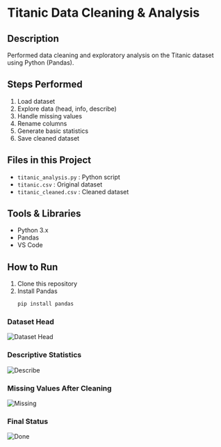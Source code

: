 # Titanic Data Cleaning & Analysis

## Description
Performed data cleaning and exploratory analysis on the Titanic dataset using Python (Pandas).

##  Steps Performed
1. Load dataset
2. Explore data (head, info, describe)
3. Handle missing values
4. Rename columns
5. Generate basic statistics
6. Save cleaned dataset

##  Files in this Project
- `titanic_analysis.py` : Python script
- `titanic.csv` : Original dataset
- `titanic_cleaned.csv` : Cleaned dataset

##  Tools & Libraries
- Python 3.x
- Pandas
- VS Code

##  How to Run
1. Clone this repository  
2. Install Pandas  
   ```bash
   pip install pandas


### Dataset Head
![Dataset Head](screenshots/titanic_head.png)

### Descriptive Statistics
![Describe](screenshots/titanic_describe.png)

### Missing Values After Cleaning
![Missing](screenshots/titanic_missing.png)

### Final Status
![Done](screenshots/titanic_complete.png)
